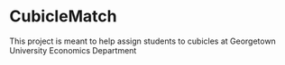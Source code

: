 # CubicleMatch
 This project is meant to help assign students to cubicles at Georgetown University Economics Department
